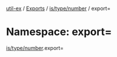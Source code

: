 [util-ex](../README.md) / [Exports](../modules.md) / [is/type/number](is_type_number.md) / export=

# Namespace: export=

[is/type/number](is_type_number.md).export=

